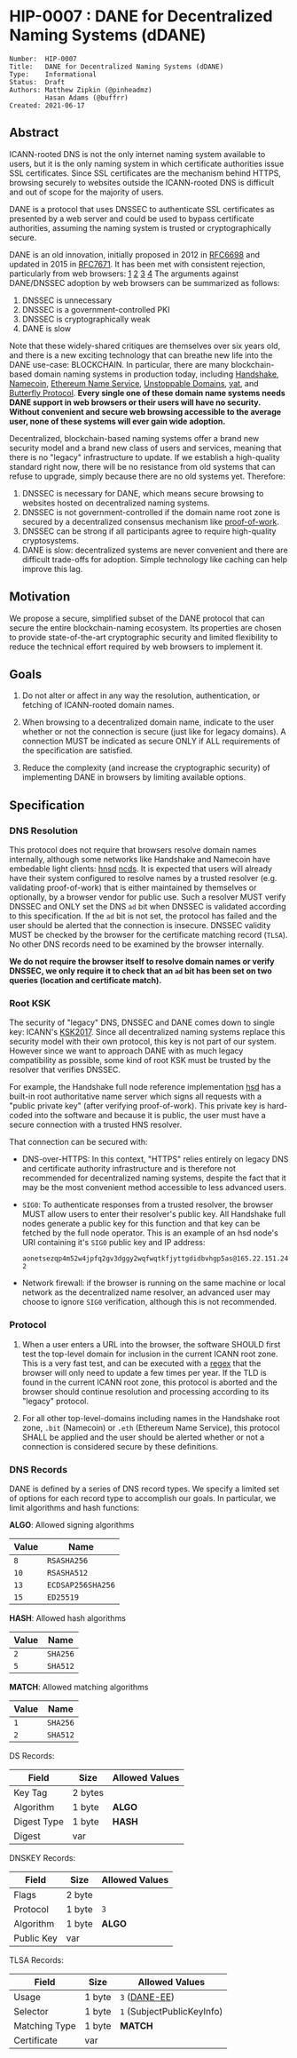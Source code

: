 # HIP-0007 : DANE for Decentralized Naming Systems (dDANE)

```
Number:  HIP-0007
Title:   DANE for Decentralized Naming Systems (dDANE)
Type:    Informational
Status:  Draft
Authors: Matthew Zipkin (@pinheadmz)
         Hasan Adams (@buffrr)
Created: 2021-06-17
```

## Abstract

ICANN-rooted DNS is not the only internet naming system available to users, but it
is the only naming system in which certificate authorities issue SSL certificates.
Since SSL certificates are the mechanism behind HTTPS, browsing securely to websites
outside the ICANN-rooted DNS is difficult and out of scope for the majority of users.

DANE is a protocol that uses DNSSEC to authenticate SSL certificates as presented by
a web server and could be used to bypass certificate authorities, assuming the naming
system is trusted or cryptographically secure.

DANE is an old innovation, initially proposed in 2012 in [RFC6698] and updated in 2015
in [RFC7671]. It has been met with consistent rejection, particularly from web browsers:
[1] [2] [3] [4] The arguments against DANE/DNSSEC adoption by web browsers can be summarized
as follows:

1. DNSSEC is unnecessary
2. DNSSEC is a government-controlled PKI
3. DNSSEC is cryptographically weak
4. DANE is slow

Note that these widely-shared critiques are themselves over six years old, and there
is a new exciting technology that can breathe new life into the DANE use-case: BLOCKCHAIN.
In particular, there are many blockchain-based domain naming systems in production today,
including [Handshake], [Namecoin], [Ethereum Name Service], [Unstoppable Domains],
[yat], and [Butterfly Protocol]. **Every single one of these domain name systems
needs DANE support in web browsers or their users will have no security. Without
convenient and secure web browsing accessible to the average user, none of these
systems will ever gain wide adoption.**

Decentralized, blockchain-based naming systems offer a brand new security model and
a brand new class of users and services, meaning that there is no "legacy" infrastructure
to update. If we establish a high-quality standard right now, there will be no
resistance from old systems that can refuse to upgrade, simply because there are no old
systems yet. Therefore:

1. DNSSEC is necessary for DANE, which means secure browsing to websites hosted on
decentralized naming systems.
2. DNSSEC is not government-controlled if the domain name root zone is secured by a
decentralized consensus mechanism like [proof-of-work].
3. DNSSEC can be strong if all participants agree to require high-quality cryptosystems.
4. DANE is slow: decentralized systems are never convenient and there are difficult
trade-offs for adoption. Simple technology like caching can help improve this lag.

## Motivation

We propose a secure, simplified subset of the DANE protocol that can secure the
entire blockchain-naming ecosystem. Its properties are chosen to provide state-of-the-art
cryptographic security and limited flexibility to reduce the technical effort required
by web browsers to implement it.

## Goals

1. Do not alter or affect in any way the resolution, authentication, or fetching
of ICANN-rooted domain names.

2. When browsing to a decentralized domain name, indicate to the user whether or not
the connection is secure (just like for legacy domains). A connection MUST
be indicated as secure ONLY if ALL requirements of the specification are satisfied.

3. Reduce the complexity (and increase the cryptographic security) of implementing
DANE in browsers by limiting available options.

## Specification

### DNS Resolution

This protocol does not require that browsers resolve domain names internally, although
some networks like Handshake and Namecoin have embedable light clients: [hnsd] [ncds].
It is expected that users will already have their system configured to resolve names
by a trusted resolver (e.g. validating proof-of-work) that is either maintained by themselves
or optionally, by a browser vendor for public use. Such a resolver MUST verify DNSSEC
and ONLY set the DNS `ad` bit when DNSSEC is validated according to this specification.
If the `ad` bit is not set, the protocol has failed and the user should be alerted that
the connection is insecure. DNSSEC validity MUST be checked by the browser for the certificate matching record (`TLSA`).
No other DNS records need to be examined by the browser internally.

**We do not require the browser itself to resolve domain names or verify DNSSEC, we
only require it to check that an `ad` bit has been set on two queries (location and
certificate match).**

### Root KSK

The security of "legacy" DNS, DNSSEC and DANE comes down to single key: ICANN's
[KSK2017]. Since all decentralized naming systems replace this security model
with their own protocol, this key is not part of our system. However since we
want to approach DANE with as much legacy compatibility as possible, some kind of
root KSK must be trusted by the resolver that verifies DNSSEC.

For example, the Handshake full node reference implementation [hsd] has a built-in
root authoritative name server which signs all requests with a "public private key"
(after verifying proof-of-work). This private key is hard-coded into the software
and because it is public, the user must have a secure connection with a trusted HNS
resolver.

That connection can be secured with:

- DNS-over-HTTPS: In this context, "HTTPS" relies entirely on legacy DNS and certificate
authority infrastructure and is therefore not recommended for decentralized naming systems,
despite the fact that it may be the most convenient method accessible to less advanced users.

- `SIG0`: To authenticate responses from a trusted resolver, the browser MUST allow
users to enter their resolver's public key. All Handshake full nodes generate a
public key for this function and that key can be fetched by the full node operator. This
is an example of an hsd node's URI containing it's `SIG0` public key and IP address:

  `aonetsezqp4m52w4jpfq2gv3dggy2wqfwqtkfjyttgdidbvhgp5as@165.22.151.242`

- Network firewall: if the browser is running on the same machine or local
network as the decentralized name resolver, an advanced user may choose to ignore `SIG0`
verification, although this is not recommended.

### Protocol

1. When a user enters a URL into the browser, the software SHOULD first test the top-level
domain for inclusion in the current ICANN root zone. This is a very fast test, and can
be executed with a [regex] that the browser will only need to update a few times per year.
If the TLD is found in the current ICANN root zone, this protocol is aborted and the
browser should continue resolution and processing according to its "legacy" protocol.

2. For all other top-level-domains including names in the Handshake root zone, `.bit`
(Namecoin) or `.eth` (Ethereum Name Service), this protocol SHALL be applied and the
user should be alerted whether or not a connection is considered secure by these definitions.

### DNS Records

DANE is defined by a series of DNS record types. We specify a limited set of options
for each record type to accomplish our goals. In particular, we limit algorithms
and hash functions:

**ALGO**: Allowed signing algorithms

| Value | Name |
|-|-|
| `8`  | `RSASHA256` |
| `10` | `RSASHA512` |
| `13` | `ECDSAP256SHA256` |
| `15` | `ED25519` |

**HASH**: Allowed hash algorithms

| Value | Name |
|-|-|
| `2` | `SHA256` |
| `5` | `SHA512` |

**MATCH**: Allowed matching algorithms

| Value | Name |
|-|-|
| `1` | `SHA256` |
| `2` | `SHA512` |


DS Records:

| Field | Size | Allowed Values |
|-|-|-|
| Key Tag     | 2 bytes |         |
| Algorithm   | 1 byte  | **ALGO**|
| Digest Type | 1 byte  | **HASH**|
| Digest      | var     |         |

DNSKEY Records:

| Field | Size | Allowed Values |
|-|-|-|
| Flags | 2 byte | |
| Protocol | 1 byte | `3` |
| Algorithm | 1 byte | **ALGO** |
| Public Key | var | |

TLSA Records:

| Field | Size | Allowed Values |
|-|-|-|
| Usage | 1 byte | `3` ([DANE-EE]) |
| Selector | 1 byte | `1` (SubjectPublicKeyInfo) |
| Matching Type | 1 byte | **MATCH** |
| Certificate | var | |


[RFC6698]: https://datatracker.ietf.org/doc/html/rfc6698
[RFC7671]: https://datatracker.ietf.org/doc/html/rfc7671
[1]: https://sockpuppet.org/blog/2015/01/15/against-dnssec/
[2]: https://sockpuppet.org/stuff/dnssec-qa.html
[3]: https://www.imperialviolet.org/2015/01/17/notdane.html
[4]: https://www.youtube.com/watch?v=Z-2cHpDPez8&t=1646s
[proof-of-work]: https://bitcoin.org/bitcoin.pdf
[Handshake]: https://handshake.org/
[Namecoin]: https://www.namecoin.org/
[Ethereum Name Service]: https://ens.domains/
[Unstoppable Domains]: https://unstoppabledomains.com/
[yat]: https://y.at/
[Butterfly Protocol]: https://www.butterflyprotocol.io/
[KSK2017]: https://www.iana.org/reports/2017/root-ksk-2017.pdf
[hsd]: https://github.com/handshake-org/hsd
[DANE-EE]: https://datatracker.ietf.org/doc/html/rfc7671#section-5.1
[hnsd]: https://github.com/handshake-org/hnsd
[ncds]: https://www.namecoin.org/docs/ncdns/
[regex]: https://icann-tld-regexp.netlify.app/